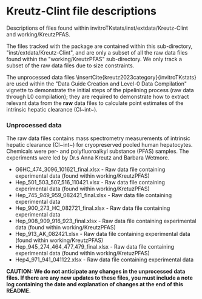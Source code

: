 # Kreutz-Clint file descriptions 

Descriptions of files found within invitroTKstats/inst/extdata/Kreutz-Clint and working/KreutzPFAS. 

The files tracked with the package are contained within this sub-directory, "inst/extdata/Kreutz-Clint", and are only a subset of all the raw data files found within the "working/KreutzPFAS" sub-directory. We only track a subset of the raw data files due to size constraints. 

The unprocessed data files \insertCite{kreutz2023category}{invitroTKstats} are used within the "Data Guide Creation and Level-0 Data Compilation" vignette to demonstrate the initial steps of the pipelining process (raw data through L0 compilation); they are required to demonstrate how to extract relevant data from the **raw** data files to calculate point estimates of the intrinsic hepatic clearance (Cl~int~). 

### Unprocessed data 
The raw data files contains mass spectrometry measurements of intrinsic hepatic clearance (Cl~int~) for cryopreserved pooled human hepatocytes. Chemicals were per- and polyfluoroalkyl substance (PFAS) samples. The experiments were led by Dr.s Anna Kreutz and Barbara Wetmore.

  * G6HC_474_3096_101621_final.xlsx - Raw data file containing experimental data (found within working/KreutzPFAS) 
  * Hep_501_503_507_516_110421.xlsx - Raw data file containing experimental data (found within working/KretuzPFAS)
  * Hep_745_949_959_082421_final.xlsx - Raw data file containing experimental data 
  * Hep_900_273_HC_082721_final.xlsx - Raw data file containing experimental data 
  * Hep_908_909_916_923_final.xlsx - Raw data file containing experimental data (found within working/KreutzPFAS)
  * Hep_913_AK_082421.xlsx - Raw data file containing experimental data (found within working/KreutzPFAS) 
  * Hep_945_274_464_477_479_final.xlsx - Raw data file containing experimental data (found within working/KretuzPFAS) 
  * Hep4_971_941_041122.xlsx - Raw data file containing experimental data 

**CAUTION: We do not anticipate any changes in the unprocessed data files. If there are any new updates to these files, you must include a note log containing the date and explanation of changes at the end of this README.**